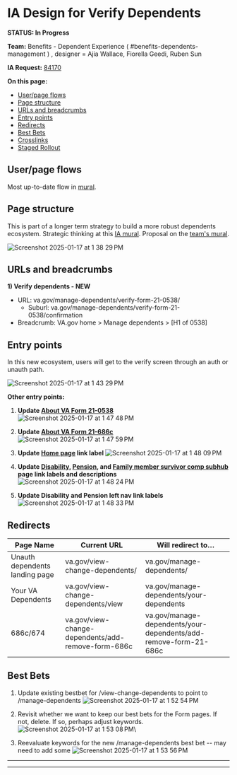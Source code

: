 # IA Design for Verify Dependents
**STATUS: In Progress**

**Team:** Benefits - Dependent Experience ( #benefits-dependents-management ) , designer = Ajia Wallace, Fiorella Geedi, Ruben Sun

**IA Request:** [84170](https://github.com/department-of-veterans-affairs/va.gov-team/issues/84170)

**On this page:**
- [User/page flows](#flows)
- [Page structure](#map)
- [URLs and breadcrumbs](#url)
- [Entry points](#nav)
- [Redirects](#redirects)
- [Best Bets](#bestbets)
- [Crosslinks](#crosslinks)
- [Staged Rollout](#stagedrollout)


## <a name="flows"></a>User/page flows <br>
Most up-to-date flow in [mural](https://app.mural.co/t/departmentofveteransaffairs9999/m/departmentofveteransaffairs9999/1709582312238/ae3de21fd188beba8c28668ee37a31841c6203bf?wid=0-1716382766670&sender=ua67f17f1c416a96ea04d2476).

## <a name="map"></a>Page structure<br>
This is part of a longer term strategy to build a more robust dependents ecosystem. Strategic thinking at this [IA mural](https://app.mural.co/t/departmentofveteransaffairs9999/m/departmentofveteransaffairs9999/1717521751866/127cbff63df95bedf011a5463797989197bc069d). Proposal on the [team's mural](https://app.mural.co/t/departmentofveteransaffairs9999/m/departmentofveteransaffairs9999/1689863079145/5b97ba9ea11077f983f3413167f6324f11aa04a8?wid=0-1736373800549).

![Screenshot 2025-01-17 at 1 38 29 PM](https://github.com/user-attachments/assets/ec1cb253-afa2-454e-b9dc-834f127401e5)



## <a name="url"></a>URLs and breadcrumbs

**1) Verify dependents - NEW**
- URL: va.gov/manage-dependents/verify-form-21-0538/
   - Suburl: va.gov/manage-dependents/verify-form-21-0538/confirmation
- Breadcrumb: VA.gov home > Manage dependents > [H1 of 0538]


## <a name="nav"></a>Entry points <br>
In this new ecosystem, users will get to the verify screen through an auth or unauth path. 



![Screenshot 2025-01-17 at 1 43 29 PM](https://github.com/user-attachments/assets/bb69dcb5-d0b0-494b-a76f-c267c90e9523)

**Other entry points:**
1. **Update [About VA Form 21-0538](https://www.va.gov/find-forms/about-form-21-0538)**
![Screenshot 2025-01-17 at 1 47 48 PM](https://github.com/user-attachments/assets/7d32f7b5-f444-4774-baf6-24b72a29beed)

2. **Update [About VA Form 21-686c](https://www.va.gov/find-forms/about-form-21-686c)**
![Screenshot 2025-01-17 at 1 47 59 PM](https://github.com/user-attachments/assets/ad5481ea-54cd-4472-a102-91e5c18f06d1)

3. **Update [Home page](https://www.va.gov/) link label**
![Screenshot 2025-01-17 at 1 48 09 PM](https://github.com/user-attachments/assets/d624992b-5b53-4312-bc85-a808b9e6274f)

4. **Update [Disability](https://www.va.gov/disability), [Pension](https://www.va.gov/pension), and [Family member survivor comp subhub](https://www.va.gov/family-and-caregiver-benefits/survivor-compensation/) page link labels and descriptions**
![Screenshot 2025-01-17 at 1 48 24 PM](https://github.com/user-attachments/assets/55bc0cdb-2f40-4fd0-ae5e-f76e5ffab3c1)

5. **Update Disability and Pension left nav link labels**
![Screenshot 2025-01-17 at 1 48 33 PM](https://github.com/user-attachments/assets/7077d4ca-5f77-4374-a16d-58df820d6743)


## <a name="redirects"></a>Redirects <br>
| Page Name                      | Current URL                                        | Will redirect to…                                                |
|--------------------------------|----------------------------------------------------|------------------------------------------------------------------|
| Unauth dependents landing page | va.gov/view-change-dependents/                     | va.gov/manage-dependents/                                        |
| Your VA Dependents             | va.gov/view-change-dependents/view                 | va.gov/manage-dependents/your-dependents                         |
| 686c/674                       | va.gov/view-change-dependents/add-remove-form-686c | va.gov/manage-dependents/your-dependents/add-remove-form-21-686c |

## <a name="bestbets"></a>Best Bets<br>

1. Update existing bestbet for /view-change-dependents to point to /manage-dependents
![Screenshot 2025-01-17 at 1 52 54 PM](https://github.com/user-attachments/assets/fbbb7a6c-a312-4efd-9102-e6b13874463e)

2. Revisit whether we want to keep our best bets for the Form pages. If not, delete. If so, perhaps adjust keywords.
![Screenshot 2025-01-17 at 1 53 08 PM](https://github.com/user-attachments/assets/32be4ec9-4675-474e-97f0-17bdde65569c)\

3. Reevaluate keywords for the new /manage-dependents best bet -- may need to add some
![Screenshot 2025-01-17 at 1 53 56 PM](https://github.com/user-attachments/assets/171f042d-1550-4c16-972c-be1ce66c7e2e)



<hr>
<hr>

